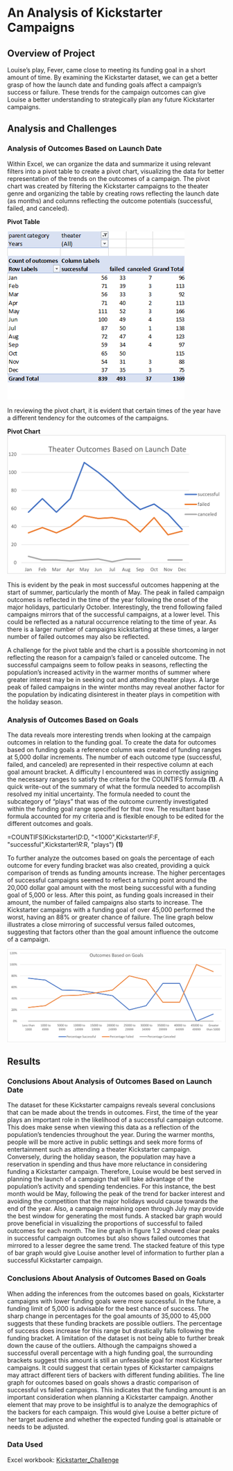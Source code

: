 # An Analysis of Kickstarter Campaigns
 

## Overview of Project

Louise’s play, Fever, came close to meeting its funding goal in a short amount of time. By examining the Kickstarter dataset, we can get a better grasp of how the launch date and funding goals affect a campaign’s success or failure. These trends for the campaign outcomes can give Louise a better understanding to strategically plan any future Kickstarter campaigns. 
	

## Analysis and Challenges

### Analysis of Outcomes Based on Launch Date

Within Excel, we can organize the data and summarize it using relevant filters into a pivot table to create a pivot chart, visualizing the data for better representation of the trends on the outcomes of a campaign. The pivot chart was created by filtering the Kickstarter campaigns to the theater genre and organizing the table by creating rows reflecting the launch date (as months) and columns reflecting the outcome potentials (successful, failed, and canceled). 

 **Pivot Table** 

![Pivot Table](https://github.com/courtneysims/Kickstarter-analysis/blob/691b924c525d04cda1eddb352f296800ec0c7053/Resources/Pivot%20Table.png)

In reviewing the pivot chart, it is evident that certain times of the year have a different tendency for the outcomes of the campaigns. 





 **Pivot Chart**
 ![Theater Outcomes Based on Launch Date](https://github.com/courtneysims/Kickstarter-analysis/blob/4926b5e5ad112b998379a7d59f1a21b4dcf22757/Resources/Theater_Outcomes_vs_Launch.png)


This is evident by the peak in most successful outcomes happening at the start of summer, particularly the month of May. The peak in failed campaign outcomes is reflected in the time of the year following the onset of the major holidays, particularly October. Interestingly, the trend following failed campaigns mirrors that of the successful campaigns, at a lower level. This could be reflected as a natural occurrence relating to the time of year. As there is a larger number of campaigns kickstarting at these times, a larger number of failed outcomes may also be reflected.   

A challenge for the pivot table and the chart is a possible shortcoming in not reflecting the reason for a campaign’s failed or canceled outcome. The successful campaigns seem to follow peaks in seasons, reflecting the population’s increased activity in the warmer months of summer where greater interest may be in seeking out and attending theater plays. A large peak of failed campaigns in the winter months may reveal another factor for the population by indicating disinterest in theater plays in competition with the holiday season. 

### Analysis of Outcomes Based on Goals

The data reveals more interesting trends when looking at the campaign outcomes in relation to the funding goal. To create the data for outcomes based on funding goals a reference column was created of funding ranges at 5,000 dollar increments. The number of each outcome type (successful, failed, and canceled) are represented in their respective column at each goal amount bracket. A difficulty I encountered was in correctly assigning the necessary ranges to satisfy the criteria for the COUNTIFS formula **(1)**. A quick write-out of the summary of what the formula needed to accomplish resolved my initial uncertainty. The formula needed to count the subcategory of “plays” that was of the outcome currently investigated within the funding goal range specified for that row. The resultant base formula accounted for my criteria and is flexible enough to be edited for the different outcomes and goals.  


=COUNTIFS(Kickstarter!$D:$D, "<1000",Kickstarter!$F:$F, "successful",Kickstarter!$R:$R, "plays")                                                             **(1)**


To further analyze the outcomes based on goals the percentage of each outcome for every funding bracket was also created, providing a quick comparison of trends as funding amounts increase. The higher percentages of successful campaigns seemed to reflect a turning point around the 20,000 dollar goal amount with the most being successful with a funding goal of 5,000 or less. After this point, as funding goals increased in their amount, the number of failed campaigns also starts to increase. The Kickstarter campaigns with a funding goal of over 45,000 performed the worst, having an 88% or greater chance of failure. The line graph below illustrates a close mirroring of successful versus failed outcomes, suggesting that factors other than the goal amount influence the outcome of a campaign.   


 ![Oucomes Based on Goals](https://github.com/courtneysims/Kickstarter-analysis/blob/4926b5e5ad112b998379a7d59f1a21b4dcf22757/Resources/Outcomes_Vs_Goals.png)
	

## Results

### Conclusions About Analysis of Outcomes Based on Launch Date

The dataset for these Kickstarter campaigns reveals several conclusions that can be made about the trends in outcomes. First, the time of the year plays an important role in the likelihood of a successful campaign outcome. This does make sense when viewing this data as a reflection of the population’s tendencies throughout the year. During the warmer months, people will be more active in public settings and seek more forms of entertainment such as attending a theater Kickstarter campaign. Conversely, during the holiday season, the population may have a reservation in spending and thus have more reluctance in considering funding a Kickstarter campaign. Therefore, Louise would be best served in planning the launch of a campaign that will take advantage of the population’s activity and spending tendencies. For this instance, the best month would be May, following the peak of the trend for backer interest and avoiding the competition that the major holidays would cause towards the end of the year. Also, a campaign remaining open through July may provide the best window for generating the most funds. A stacked bar graph would prove beneficial in visualizing the proportions of successful to failed outcomes for each month. The line graph in figure 1.2 showed clear peaks in successful campaign outcomes but also shows failed outcomes that mirrored to a lesser degree the same trend. The stacked feature of this type of bar graph would give Louise another level of information to further plan a successful Kickstarter campaign. 

### Conclusions About Analysis of Outcomes Based on Goals
When adding the inferences from the outcomes based on goals, Kickstarter campaigns with lower funding goals were more successful. In the future, a funding limit of 5,000 is advisable for the best chance of success. The sharp change in percentages for the goal amounts of 35,000 to 45,000 suggests that these funding brackets are possible outliers. The percentage of success does increase for this range but drastically falls following the funding bracket. A limitation of the dataset is not being able to further break down the cause of the outliers. Although the campaigns showed a successful overall percentage with a high funding goal, the surrounding brackets suggest this amount is still an unfeasible goal for most Kickstarter campaigns. It could suggest that certain types of Kickstarter campaigns may attract different tiers of backers with different funding abilities. The line graph for outcomes based on goals shows a drastic comparison of successful vs failed campaigns. This indicates that the funding amount is an important consideration when planning a Kickstarter campaign. Another element that may prove to be insightful is to analyze the demographics of the backers for each campaign. This would give Louise a better picture of her target audience and whether the expected funding goal is attainable or needs to be adjusted. 


### Data Used
Excel workbook: [Kickstarter_Challenge](https://github.com/courtneysims/Kickstarter-analysis/blob/4926b5e5ad112b998379a7d59f1a21b4dcf22757/Kickstarter_Challenge_Copy.zip)

